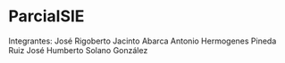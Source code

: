 # ParcialSIE


Integrantes:
José Rigoberto Jacinto Abarca
Antonio Hermogenes Pineda Ruiz
José Humberto Solano González
